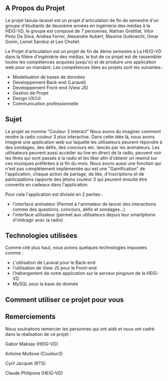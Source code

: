 ## A Propos du Projet

Le projet taoula-laravel est un projet d'articulation de fin de semestre d'un groupe d'étudiants de deuxième années en ingénierie des médias à la HEIG-VD, le groupe est composé de 7 personnes, Nathan Gretillat, Vitor Pinto Da Silva, Andrea Ferrer, Alexandre Aubert, Maxime Gutknecht, Omar Gonin, Lionel Sandoz et Leo Chollet.

Le Projet d'articulation est un projet de fin de 4ème semestre à La HEIG-VD dans la filière d'ingéniérie des médias, le but de ce projet est de rassembler toutes les compétences acquises jusqu'ici et de produire une application web pour un mandant. Les compétences liées au projets sont les suivantes :

- Modelisation de bases de données
- Developpement Back-end (Laravel)
- Developpement Front-end (View JS)
- Gestion de Projet
- Design UX/UI
- Communication professionnelle

## Sujet

Le projet se nomme "Couleur 3 Interact" Nous avons du imaginer comment rendre la radio couleur 3 plus interactive.
Dans cette idée là, nous avons imaginé une application web sur laquelle les utilisateurs peuvent répondre à des sondages, des défis, des concours etc. lancés par les animateurs. Les utilisateurs peuvent aussi accéder au live en direct de la radio, peuvent voir les titres qui sont passés à la radio et les liker afin d'obtenir un rewind sur ces musiques préférées à la fin du mois. Nous avons aussi une fonction qui n'est pas complétement implémentée qui est une "Gamification" de l'application, chaque action de partage, de like, d'inscriptions et de participations rapporte des jetons couleur 3 qui peuvent ensuite être convertis en cadeaux dans l'application.

Pour cela l'application est divisée en 2 parties :

- l'interface animateur (Permet à l'animateur de lancer des interactions comme des questions, concours, défis et sondages...)
- l'interface utilisateur (permet aux utilisateurs depuis leur smartphone d'intéragir avec la radio)

## Technologies utilisées

Comme cité plus haut, nous avions quelques technologies imposées comme :

- L'utilisation de Laraval pour le Back-end
- l'utilisation de View JS pour le Front-end
- l'hébergement de notre application sur le serveur pingouin de la HEIG-VD
- MySQL pour la base de donnée

## Comment utiliser ce projet pour vous


## Remerciements

Nous souhaitons remercier les personnes qui ont aidé et nous ont cadré dans la réalisation de ce projet :

Gabor Maksay (HEIG-VD)

Antoine Multone (Couleur3)

Cyril Jacquet (RTS)

Claude Philipona (HEIG-VD)


